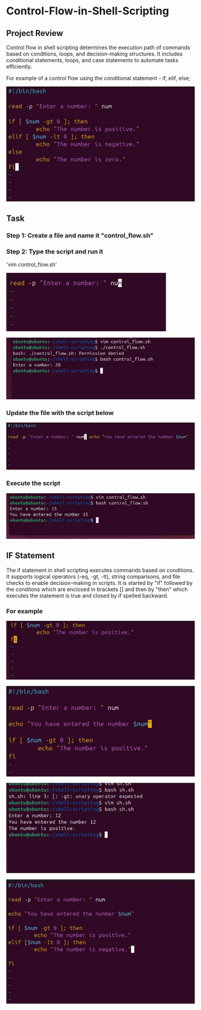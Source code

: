 # Control-Flow-in-Shell-Scripting

## Project Review

Control flow in shell scripting determines the execution path of commands based on conditions, loops, and decision-making structures. It includes conditional statements, loops, and case statements to automate tasks efficiently.

For example of a control flow using the conditional statement - if, elif, else;

![alt text](Ct1.JPG)

## Task
### Step 1: Create a file and name it "control_flow.sh"

### Step 2: Type the script and run it

'vim control_flow.sh'

![alt text](Ct18.JPG)

![alt text](Ct2.JPG)

### Update the file with the script below

![alt text](Ct4.JPG)

### Execute the script

![alt text](Ct3.JPG)

## IF Statement

The if statement in shell scripting executes commands based on conditions. It supports logical operators (-eq, -gt, -lt), string comparisons, and file checks to enable decision-making in scripts.
It is started by "if" followed by the conditons which are enclosed in brackets [] and then by "then" which executes the statement is true and closed by if spelled backward.

### For example

![alt text](Ct5.JPG)

![alt text](Ct6.JPG)

![alt text](Ct7.JPG)

![alt text](Ct8.JPG)
